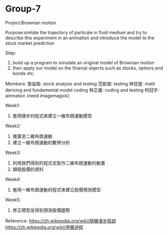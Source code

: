 # Group-7

Project:Brownian motion

Purpose:simlate the trajectory of particale in fluid medium and try to describe this experiment in an animation and introduce the model to the stock market prediction

Step:
1. build up a program to simulate an original model of Brownian motion
2. then apply our model on the finanial objects such as stocks, options and bonds etc.


Members:
詹益銓: stock analysis and testing
范凱傑: testing
林佳瑩: math deriving and fundamental model coding
林正庸: coding and testing
柯冠宇: ainmation (need imagemagick)


Week1:
1. 套用隨步的程式來建立一維布朗運動模型

Week2:
1. 推廣至二維布朗運動
2. 建立一維布朗運動的數學分析

Week3:
1. 利用我們得到的程式去製作二維布朗運動的動畫 
2. 擷取股價的資料

Week4:
1. 套用一維布朗運動的程式來建立股價預測模型

Week5:
1. 修正模型並得到預測股價趨勢



Reference:
https://zh.wikipedia.org/wiki/隨機漫步假說
https://zh.wikipedia.org/wiki/伊藤過程
